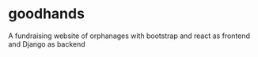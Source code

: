 # goodhands
A fundraising website of orphanages with bootstrap and react as frontend and Django as backend
